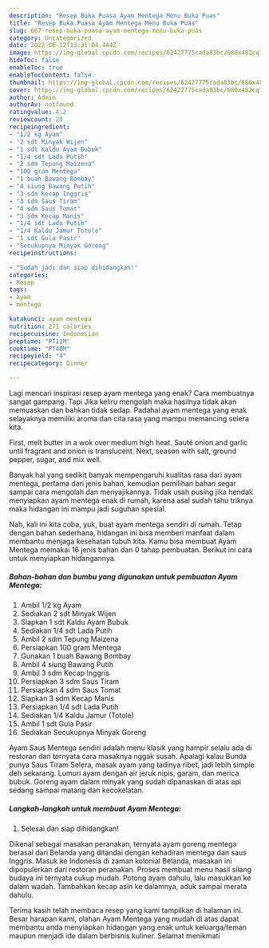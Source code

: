 ```yaml
---
description: "Resep Buka Puasa Ayam Mentega Menu Buka Puas"
title: "Resep Buka Puasa Ayam Mentega Menu Buka Puas"
slug: 667-resep-buka-puasa-ayam-mentega-menu-buka-puas
category: Uncategorized
date: 2022-06-12T13:31:04.444Z
image: https://img-global.cpcdn.com/recipes/62427775cada83bc/680x482cq70/ayam-mentega-foto-resep-utama.jpg
hideToc: false
enableToc: true
enableTocContent: false
thumbnail: https://img-global.cpcdn.com/recipes/62427775cada83bc/680x482cq70/ayam-mentega-foto-resep-utama.jpg
cover: https://img-global.cpcdn.com/recipes/62427775cada83bc/680x482cq70/ayam-mentega-foto-resep-utama.jpg
author: Admin
authorAv: notfound
ratingvalue: 4.2
reviewcount: 24
recipeingredient:
- "1/2 kg Ayam"
- "2 sdt Minyak Wijen"
- "1 sdt Kaldu Ayam Bubuk"
- "1/4 sdt Lada Putih"
- "2 sdm Tepung Maizena"
- "100 gram Mentega"
- "1 buah Bawang Bombay"
- "4 siung Bawang Putih"
- "3 sdm Kecap Inggris"
- "3 sdm Saus Tiram"
- "4 sdm Saus Tomat"
- "3 sdm Kecap Manis"
- "1/4 sdt Lada Putih"
- "1/4 Kaldu Jamur Totole"
- "1 sdt Gula Pasir"
- "Secukupnya Minyak Goreng"
recipeinstructions:

- "Sudah jadi dan siap dihidangkan!"
categories:
- Resep
tags:
- ayam
- mentega

katakunci: ayam mentega 
nutrition: 271 calories
recipecuisine: Indonesian
preptime: "PT11M"
cooktime: "PT48M"
recipeyield: "4"
recipecategory: Dinner

---
```



Lagi mencari inspirasi resep ayam mentega yang enak? Cara membuatnya sangat gampang. Tapi Jika keliru mengolah maka hasilnya tidak akan memuaskan dan bahkan tidak sedap. Padahal ayam mentega yang enak selayaknya memiliki aroma dan cita rasa yang mampu memancing selera kita.


First, melt butter in a wok over medium high heat. Sauté onion and garlic until fragrant and onion is translucent. Next, season with salt, ground pepper, sugar, and mix well.

Banyak hal yang sedikit banyak mempengaruhi kualitas rasa dari ayam mentega, pertama dari jenis bahan, kemudian pemilihan bahan segar sampai cara mengolah dan menyajikannya. Tidak usah pusing jika hendak menyiapkan ayam mentega enak di rumah, karena asal sudah tahu triknya maka hidangan ini mampu jadi suguhan spesial.


Nah, kali ini kita coba, yuk, buat ayam mentega sendiri di rumah. Tetap dengan bahan sederhana, hidangan ini bisa memberi manfaat dalam membantu menjaga kesehatan tubuh kita. Kamu bisa membuat Ayam Mentega memakai 16 jenis bahan dan 0 tahap pembuatan. Berikut ini cara untuk menyiapkan hidangannya.

<!--inarticleads1-->

##### Bahan-bahan dan bumbu yang digunakan untuk pembuatan Ayam Mentega:

1. Ambil 1/2 kg Ayam
1. Sediakan 2 sdt Minyak Wijen
1. Siapkan 1 sdt Kaldu Ayam Bubuk
1. Sediakan 1/4 sdt Lada Putih
1. Ambil 2 sdm Tepung Maizena
1. Persiapkan 100 gram Mentega
1. Gunakan 1 buah Bawang Bombay
1. Ambil 4 siung Bawang Putih
1. Ambil 3 sdm Kecap Inggris
1. Persiapkan 3 sdm Saus Tiram
1. Persiapkan 4 sdm Saus Tomat
1. Siapkan 3 sdm Kecap Manis
1. Persiapkan 1/4 sdt Lada Putih
1. Sediakan 1/4 Kaldu Jamur (Totole)
1. Ambil 1 sdt Gula Pasir
1. Sediakan Secukupnya Minyak Goreng


Ayam Saus Mentega sendiri adalah menu klasik yang hampir selalu ada di restoran dan ternyata cara masaknya nggak susah. Apalagi kalau Bunda punya Saus Tiram Selera, masak ayam yang tadinya ribet, jadi lebih simple deh sekarang. Lumuri ayam dengan air jeruk nipis, garam, dan merica bubuk. Goreng ayam dalam minyak yang sudah dipanaskan di atas api sedang sampai matang dan kecokelatan. 

<!--inarticleads2-->

##### Langkah-langkah untuk membuat Ayam Mentega:


1. Selesai dan siap dihidangkan!

Dikenal sebagai masakan peranakan, ternyata ayam goreng mentega berasal dari Belanda yang ditandai dengan kehadiran mentega dan saus Inggris. Masuk ke Indonesia di zaman kolonial Belanda, masakan ini dipopulerkan dari restoran peranakan. Proses membuat menu hasil silang budaya ini ternyata cukup mudah. Potong ayam dahulu, lalu masukkan ke dalam wadah. Tambahkan kecap asin ke dalamnya, aduk sampai merata dahulu. 

Terima kasih telah membaca resep yang kami tampilkan di halaman ini. Besar harapan kami, olahan Ayam Mentega yang mudah di atas dapat membantu anda menyiapkan hidangan yang enak untuk keluarga/teman maupun menjadi ide dalam berbisnis kuliner. Selamat menikmati
